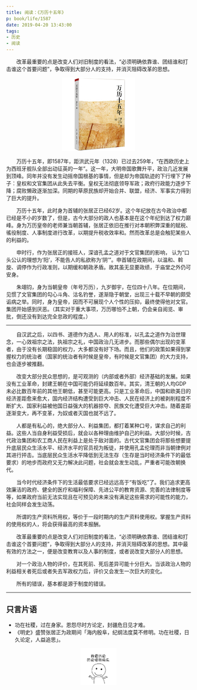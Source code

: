 ```yaml
---
title: 阅读：《万历十五年》
p: book/life/1587
date: 2019-04-20 13:43:00
tags:
- 历史
- 阅读
---
```

&#8195;&#8195;改革最重要的点是改变人们对旧制度的看法，“必须明确依靠谁、团结谁和打击谁这个首要问题”，争取得到大部分人的支持，并消灭阻碍改革的思想。
<!--more-->

<p align="center">
<img src="./source/万历十五年.jpeg" alt="历史科普：万历十五年" style="width:200px"/>
</p>

&#8195;&#8195;万历十五年，即1587年，距洪武元年（1328）已过去259年，“在西欧历史上为西班牙舰队全部出动征英的一年”。这一年，大明帝国歌舞升平，政治几近发展到顶峰。同年并没有发生动摇帝国根基的事情，但是却为帝国轨迹的下行埋下了种子：皇权和文官集团从此失去平衡。皇权无法彻底领导军政；政府行政能力逐步下降；腐败懒政逐渐加深。同期的草原民族却开始合并、联盟，经济、军事实力得到了巨大的提升。

&#8195;&#8195;万历十五年，此时身为首辅的张居正已经62岁。这个年纪放在古今政治中都已经是不小的岁数了，但是，古今大部分的政人也基本是在这个年纪到达了权力巅峰。身为万历皇帝的老师兼当朝首辅，张居正依旧在推行对本朝积弊深重的赋税、徭役制度、人事制度进行改革，以期提升税收效率和。然而改革总是会触犯某些人的利益的。

&#8195;&#8195;申时行，作为张居正的接班人，深谙孔孟之道对于文官集团的影响， 认为“口头公认的理想为‘阳’，不能告人的私欲称为‘阴’”。申首辅在政期间，以温和、斡旋、调停作为行政准则，以期缓和朝政矛盾。故其虽无显要政绩，于庙堂之外仍可安身。

&#8195;&#8195;朱翊钧，身为当朝皇帝（年号万历），九岁御宇，在位四十八年。在位期间，见惯了文官集团的勾心斗角、沽名钓誉，遂渐隐于朝堂，出现三十载不早朝的颇受诟病之举。同时，身为皇帝，因而不可展现个人个性的压抑，最终使得他对文官。集团开始感到厌恶。（其实对于重大事项，万历哪怕不上朝，仍会亲自阅览、审批，倒还没有到达完全怠政的程度。）

---


&#8195;&#8195;自汉武之后，以四书、道德作为选人、用人的标准，以孔孟之道作为治世理念，一心效祖宗之法，执祖宗之礼，中国政治几无进步。而那些偶尔出现的变革者，由于没有长期稳固的权力，大多都没有好下场。而且，他们的政策如果得到掌握权力的统治者（国家的统治者有时候是皇帝，有时候是文官集团）的大力支持，也会逐步被推翻。

&#8195;&#8195;改变大部分民众思想的，是可观测的（内部或者外部）经济基础的发展。如果没有工业革命，封建王朝在中国可能仍将延续数百年。其实，清王朝的人均GDP未必比数百年前的其他王朝低，甚至可能更高。只是工业革命后，中国和欧美日的经济差距愈来愈大，国内经济结构遭受到巨大冲击、人民在经济上的被剥削程度不断扩大、国家利益被他国日益强大的机器掠夺、民族文化遭受巨大冲击。随着差距逐渐变大，再不变革，为奴或者灭国也就不远了。


&#8195;&#8195;人都是有私心的，绝大部分人、利益集团，都打着某种口号，谋求自己的利益。这些人当自身利益受损后，就会以各种理由维护自己的利益。大部分时候，古代政治集团和农工商人民在利益上是处于敌对面的。古代文官集团会将那些想要提升底层民众生活水平、经济水平的官员视为叛徒，并使用孔孟伦理而非当朝律例对其进行抨击。当底层民众生活水平降低到无法生存（生存是当时经济条件下的最低要求）的地步而政府又无力解决此问题，社会就会发生动乱，严重者可能改朝换代。

&#8195;&#8195;当今时代经济条件下的生活最低要求已经远远高于“有饭吃”了。我们追求更高效廉洁的政府、健全的医疗和福利保障、先进公平的教育资源、完善的法律制度等等，如果政府当前无法实现且在可预见的未来没有满足这些需求的可能性的能力，社会同样会发生动荡。

<!-- 当今中国的距离真正的法制仍有巨大的距离，部分法律仍然只是一纸空文。真正实现法制仍需数代人的努力。 -->

&#8195;&#8195;所谓的生产资料所用权，等价于一段时期内的生产资料使用权。掌握生产资料的使用权的人，将会获得最高的资本报酬。

&#8195;&#8195;改革最重要的点是改变人们对旧制度的看法，“必须明确依靠谁、团结谁和打击谁这个首要问题”，争取得到大部分人的支持，并消灭阻碍改革的思想。其中最有效的方法之一，便是改变教育以及人事的制度，或者说改变大部分人的思想。

&#8195;&#8195;对一个政治人物的评价，在其死前、死后差异可能十分巨大。当该政治人物的利益相关者死后或者失去军政权力后，评价又会发生一次巨大的变化。

&#8195;&#8195;所有的错误，基本都是源于制度的错误。

---
## 只言片语
- 功在社稷，过在身家。恩怨尽时方论定，封疆危日见才难。
- 《明史》盛赞张居正为政期间「海内殷阜，纪纲法度莫不修明。功在社稷，日久论定，人益追思」。

<p align="center">
<img src="./source/历史.jpeg" alt="https://www.zhihu.com/question/25557748?rf=19643530" width="100"/>
</p>
